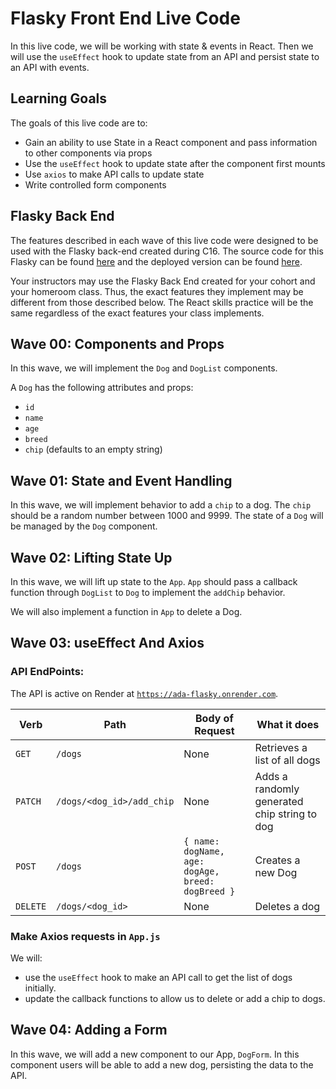 # Flasky Front End Live Code

In this live code, we will be working with state & events in React.  Then we will use the `useEffect` hook to update state from an API and persist state to an API with events.

## Learning Goals

The goals of this live code are to:

- Gain an ability to use State in a React component and pass information to other components via props
- Use the `useEffect` hook to update state after the component first mounts
- Use `axios` to make API calls to update state
- Write controlled form components

## Flasky Back End

The features described in each wave of this live code were designed to be used with the Flasky back-end created during C16. The source code for this Flasky can be found [here](https://github.com/adagold/flasky/tree/solution) and the deployed version can be found [here](https://ada-flasky.onrender.com).

Your instructors may use the Flasky Back End created for your cohort and your homeroom class. Thus, the exact features they implement may be different from those described below. The React skills practice will be the same regardless of the exact features your class implements. 

## Wave 00: Components and Props

In this wave, we will implement the `Dog` and `DogList` components.

A `Dog` has the following attributes and props: 
- `id`
- `name`
- `age`
- `breed`
- `chip` (defaults to an empty string)

## Wave 01: State and Event Handling

In this wave, we will implement behavior to add a `chip` to a dog. The `chip` should be a random number between 1000 and 9999. The state of a `Dog` will be managed by the `Dog` component.

## Wave 02: Lifting State Up

In this wave, we will lift up state to the `App`. `App` should pass a callback function through `DogList` to `Dog` to implement the `addChip` behavior.

We will also implement a function in `App` to delete a Dog.

## Wave 03:  useEffect And Axios

### API EndPoints:

The API is active on Render at [`https://ada-flasky.onrender.com`](https://ada-flasky.onrender.com).

| Verb  | Path  | Body of Request | What it does  |
|---|---|---|---|
| `GET`  | `/dogs`  | None | Retrieves a list of all dogs  |
| `PATCH`  | `/dogs/<dog_id>/add_chip`  | None  | Adds a randomly generated chip string to dog   |
| `POST`  | `/dogs`  | `{ name: dogName, age: dogAge, breed: dogBreed }`  | Creates a new Dog  |
| `DELETE`  | `/dogs/<dog_id>`  | None  | Deletes a dog |

### Make Axios requests in `App.js`

We will:

- use the `useEffect` hook to make an API call to get the list of dogs initially.
- update the callback functions to allow us to delete or add a chip to dogs.

## Wave 04: Adding a Form

In this wave, we will add a new component to our App,  `DogForm`.  In this component users will be able to add a new dog, persisting the data to the API.
